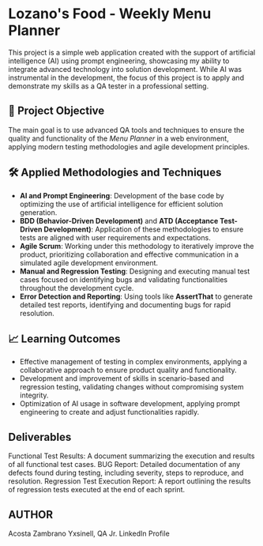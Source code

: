 # Lozano's Food - Weekly Menu Planner

This project is a simple web application created with the support of artificial intelligence (AI) using prompt engineering, showcasing my ability to integrate advanced technology into solution development. While AI was instrumental in the development, the focus of this project is to apply and demonstrate my skills as a QA tester in a professional setting.

## 🎯 Project Objective
The main goal is to use advanced QA tools and techniques to ensure the quality and functionality of the *Menu Planner* in a web environment, applying modern testing methodologies and agile development principles.

## 🛠️ Applied Methodologies and Techniques
- **AI and Prompt Engineering**: Development of the base code by optimizing the use of artificial intelligence for efficient solution generation.
- **BDD (Behavior-Driven Development)** and **ATD (Acceptance Test-Driven Development)**: Application of these methodologies to ensure tests are aligned with user requirements and expectations.
- **Agile Scrum**: Working under this methodology to iteratively improve the product, prioritizing collaboration and effective communication in a simulated agile development environment.
- **Manual and Regression Testing**: Designing and executing manual test cases focused on identifying bugs and validating functionalities throughout the development cycle.
- **Error Detection and Reporting**: Using tools like **AssertThat** to generate detailed test reports, identifying and documenting bugs for rapid resolution.

## 📈 Learning Outcomes
- Effective management of testing in complex environments, applying a collaborative approach to ensure product quality and functionality.
- Development and improvement of skills in scenario-based and regression testing, validating changes without compromising system integrity.
- Optimization of AI usage in software development, applying prompt engineering to create and adjust functionalities rapidly.

##  Deliverables
Functional Test Results: A document summarizing the execution and results of all functional test cases.
BUG Report: Detailed documentation of any defects found during testing, including severity, steps to reproduce, and resolution.
Regression Test Execution Report: A report outlining the results of regression tests executed at the end of each sprint.

## AUTHOR
Acosta Zambrano Yxsinell, QA Jr. LinkedIn Profile
